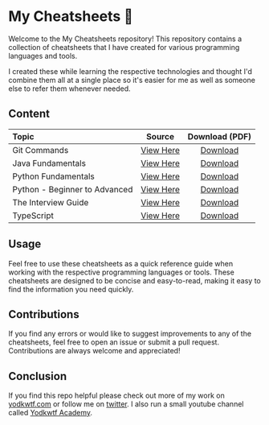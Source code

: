 # My Cheatsheets 🚀

Welcome to the My Cheatsheets repository! This repository contains a collection of cheatsheets that I have created for various programming languages and tools.

I created these while learning the respective technologies and thought I'd combine them all at a single place so it's easier for me as well as someone else to refer them whenever needed.

## Content

| Topic                         |                 Source                  |                                          Download (PDF)                                           |
| :---------------------------- | :-------------------------------------: | :-----------------------------------------------------------------------------------------------: |
| Git Commands                  |       [View Here](/git/readme.md)       | [Download](https://drive.google.com/file/d/1Hr2bzduRZXtDO5jiYDcBeyqIa8xgjefI/view?usp=share_link) |
| Java Fundamentals             |      [View Here](/java/readme.md)       | [Download](https://drive.google.com/file/d/1FPYiX-m3Mq6FXva-M0LTAkjkb7biIoOc/view?usp=share_link) |
| Python Fundamentals           |     [View Here](/python/readme.md)      | [Download](https://drive.google.com/file/d/1KSPASGV9Nz1rZuVT4wXIfEcPkClNuu1s/view?usp=share_link) |
| Python - Beginner to Advanced | [View Here](/python-advanced/readme.md) | [Download](https://drive.google.com/file/d/1aZxvLU-EWN53qp78F3Vpe_RcqLxVoGbG/view?usp=share_link) |
| The Interview Guide           | [View Here](/interview-guide/readme.md) | [Download](https://drive.google.com/file/d/1W4CHYeXOr8FzA5vajqlxmiDf18lpIX1c/view?usp=share_link) |
| TypeScript                    |   [View Here](/typescript/readme.md)    | [Download](https://drive.google.com/file/d/1H-Sn67-XpCIWr-nGPQpk7lm0JAuXrRBB/view?usp=share_link) |

## Usage

Feel free to use these cheatsheets as a quick reference guide when working with the respective programming languages or tools. These cheatsheets are designed to be concise and easy-to-read, making it easy to find the information you need quickly.

## Contributions

If you find any errors or would like to suggest improvements to any of the cheatsheets, feel free to open an issue or submit a pull request. Contributions are always welcome and appreciated!

## Conclusion

If you find this repo helpful please check out more of my work on [yodkwtf.com](https://yodkwtf.com) or follow me on [twitter](https://twitter.com/yodkwtf).
I also run a small youtube channel called [Yodkwtf Academy](https://youtube.com/yodkwtf).

